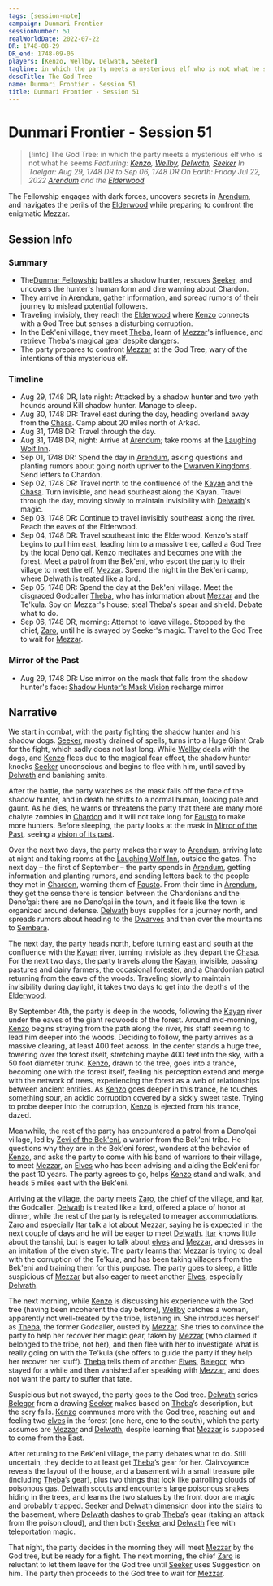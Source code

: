 ```yaml
---
tags: [session-note]
campaign: Dunmari Frontier
sessionNumber: 51
realWorldDate: 2022-07-22
DR: 1748-08-29
DR_end: 1748-09-06
players: [Kenzo, Wellby, Delwath, Seeker]
tagline: in which the party meets a mysterious elf who is not what he seems
descTitle: The God Tree
name: Dunmari Frontier - Session 51
title: Dunmari Frontier - Session 51
---
```

# Dunmari Frontier - Session 51

>[!info] The God Tree: in which the party meets a mysterious elf who is not what he seems
> *Featuring: [Kenzo](<../../../people/pcs/dunmar-fellowship/kenzo.md>), [Wellby](<../../../people/pcs/dunmar-fellowship/wellby.md>), [Delwath](<../../../people/pcs/dunmar-fellowship/delwath.md>), [Seeker](<../../../people/pcs/dunmar-fellowship/seeker.md>)*
> *In Taelgar: Aug 29, 1748 DR to Sep 06, 1748 DR*
> *On Earth: Friday Jul 22, 2022*
> *[Arendum](<../../../gazetteer/greater-chardon/chardonian-empire/chasa-river-valley/arendum.md>) and the [Elderwood](<../../../gazetteer/central-highlands/elderwood.md>)*

The Fellowship engages with dark forces, uncovers secrets in [Arendum](<../../../gazetteer/greater-chardon/chardonian-empire/chasa-river-valley/arendum.md>), and navigates the perils of the [Elderwood](<../../../gazetteer/central-highlands/elderwood.md>) while preparing to confront the enigmatic [Mezzar](<../../../people/other-nonhumans/mezzar.md>).


## Session Info
### Summary
- The[Dunmar Fellowship](<../../../people/pcs/dunmar-fellowship/dunmar-fellowship.md>) battles a shadow hunter, rescues [Seeker](<../../../people/pcs/dunmar-fellowship/seeker.md>), and uncovers the hunter's human form and dire warning about Chardon.
- They arrive in [Arendum](<../../../gazetteer/greater-chardon/chardonian-empire/chasa-river-valley/arendum.md>), gather information, and spread rumors of their journey to mislead potential followers.
- Traveling invisibly, they reach the [Elderwood](<../../../gazetteer/central-highlands/elderwood.md>) where [Kenzo](<../../../people/pcs/dunmar-fellowship/kenzo.md>) connects with a God Tree but senses a disturbing corruption.
- In the Bek'eni village, they meet [Theba](<../../../people/deno-qai/theba.md>), learn of [Mezzar](<../../../people/other-nonhumans/mezzar.md>)'s influence, and retrieve Theba's magical gear despite dangers.
- The party prepares to confront [Mezzar](<../../../people/other-nonhumans/mezzar.md>) at the God Tree, wary of the intentions of this mysterious elf.

### Timeline
- Aug 29, 1748 DR, late night: Attacked by a shadow hunter and two yeth hounds around Kill shadow hunter. Manage to sleep. 
- Aug 30, 1748 DR: Travel east during the day, heading overland away from the [Chasa](<../../../gazetteer/major-rivers/chasa-nahadi-watershed/chasa.md>). Camp about 20 miles north of Arkad.
- Aug 31, 1748 DR: Travel through the day.
- Aug 31, 1748 DR, night: Arrive at [Arendum](<../../../gazetteer/greater-chardon/chardonian-empire/chasa-river-valley/arendum.md>); take rooms at the [Laughing Wolf Inn](<../../../gazetteer/greater-chardon/chardonian-empire/chasa-river-valley/laughing-wolf-inn.md>).
- Sep 01, 1748 DR: Spend the day in [Arendum](<../../../gazetteer/greater-chardon/chardonian-empire/chasa-river-valley/arendum.md>), asking questions and planting rumors about going north upriver to the [Dwarven Kingdoms](<../../../gazetteer/central-highlands/dwarven-kingdoms/dwarven-kingdoms.md>). Send letters to Chardon.
- Sep 02, 1748 DR: Travel north to the confluence of the [Kayan](<../../../gazetteer/major-rivers/chasa-nahadi-watershed/kayan.md>) and the [Chasa](<../../../gazetteer/major-rivers/chasa-nahadi-watershed/chasa.md>). Turn invisible, and head southeast along the Kayan. Travel through the day, moving slowly to maintain invisibility with [Delwath](<../../../people/pcs/dunmar-fellowship/delwath.md>)'s magic. 
- Sep 03, 1748 DR: Continue to travel invisibly southeast along the river. Reach the eaves of the Elderwood.
- Sep 04, 1748 DR: Travel southeast into the Elderwood. Kenzo's staff begins to pull him east, leading him to a massive tree, called a God Tree by the local Deno'qai. Kenzo meditates and becomes one with the forest. Meet a patrol from the Bek'eni, who escort the party to their village to meet the elf, [Mezzar](<../../../people/other-nonhumans/mezzar.md>). Spend the night in the Bek'eni camp, where Delwath is treated like a lord.
- Sep 05, 1748 DR: Spend the day at the Bek'eni village. Meet the disgraced Godcaller [Theba](<../../../people/deno-qai/theba.md>), who has information about [Mezzar](<../../../people/other-nonhumans/mezzar.md>) and the Te'kula. Spy on Mezzar's house; steal Theba's spear and shield. Debate what to do.
- Sep 06, 1748 DR, morning: Attempt to leave village. Stopped by the chief, [Zaro](<../../../people/deno-qai/zaro.md>), until he is swayed by Seeker's magic. Travel to the God Tree to wait for [Mezzar](<../../../people/other-nonhumans/mezzar.md>). 

### Mirror of the Past
- Aug 29, 1748 DR: Use mirror on the mask that falls from the shadow hunter's face: [Shadow Hunter's Mask Vision](<../mirror-visions/shadow-hunter-s-mask-vision.md>) recharge mirror



## Narrative
We start in combat, with the party fighting the shadow hunter and his shadow dogs. [Seeker](<../../../people/pcs/dunmar-fellowship/seeker.md>), mostly drained of spells, turns into a Huge Giant Crab for the fight, which sadly does not last long. While [Wellby](<../../../people/pcs/dunmar-fellowship/wellby.md>) deals with the dogs, and [Kenzo](<../../../people/pcs/dunmar-fellowship/kenzo.md>) flees due to the magical fear effect, the shadow hunter knocks [Seeker](<../../../people/pcs/dunmar-fellowship/seeker.md>) unconscious and begins to flee with him, until saved by [Delwath](<../../../people/pcs/dunmar-fellowship/delwath.md>) and banishing smite. 

After the battle, the party watches as the mask falls off the face of the shadow hunter, and in death he shifts to a normal human, looking pale and gaunt. As he dies, he warns or threatens the party that there are many more chalyte zombies in [Chardon](<../../../gazetteer/greater-chardon/chardonian-empire/chardon/chardon.md>) and it will not take long for [Fausto](<../../../people/chardonians/fausto.md>) to make more hunters. Before sleeping, the party looks at the mask in [Mirror of the Past](<../treasure/mirror-of-the-past.md>), seeing a [vision of its past](<../mirror-visions/shadow-hunter-s-mask-vision.md>).

Over the next two days, the party makes their way to [Arendum](<../../../gazetteer/greater-chardon/chardonian-empire/chasa-river-valley/arendum.md>), arriving late at night and taking rooms at the [Laughing Wolf Inn](<../../../gazetteer/greater-chardon/chardonian-empire/chasa-river-valley/laughing-wolf-inn.md>), outside the gates. The next day – the first of September – the party spends in [Arendum](<../../../gazetteer/greater-chardon/chardonian-empire/chasa-river-valley/arendum.md>), getting information and planting rumors, and sending letters back to the people they met in [Chardon](<../../../gazetteer/greater-chardon/chardonian-empire/chardon/chardon.md>), warning them of [Fausto](<../../../people/chardonians/fausto.md>). From their time in [Arendum](<../../../gazetteer/greater-chardon/chardonian-empire/chasa-river-valley/arendum.md>), they get the sense there is tension between the Chardonians and the Deno’qai: there are no Deno’qai in the town, and it feels like the town is organized around defense. [Delwath](<../../../people/pcs/dunmar-fellowship/delwath.md>) buys supplies for a journey north, and spreads rumors about heading to the [Dwarves](<../../../species/dwarves.md>) and then over the mountains to [Sembara](<../../../gazetteer/greater-sembara/sembara/sembara.md>).

The next day, the party heads north, before turning east and south at the confluence with the [Kayan](<../../../gazetteer/major-rivers/chasa-nahadi-watershed/kayan.md>) river, turning invisible as they depart the [Chasa](<../../../gazetteer/major-rivers/chasa-nahadi-watershed/chasa.md>). For the next two days, the party travels along the [Kayan](<../../../gazetteer/major-rivers/chasa-nahadi-watershed/kayan.md>), invisible, passing pastures and dairy farmers, the occasional forester, and a Chardonian patrol returning from the eave of the woods. Traveling slowly to maintain invisibility during daylight, it takes two days to get into the depths of the [Elderwood](<../../../gazetteer/central-highlands/elderwood.md>). 

By September 4th, the party is deep in the woods, following the [Kayan](<../../../gazetteer/major-rivers/chasa-nahadi-watershed/kayan.md>) river under the eaves of the giant redwoods of the forest. Around mid-morning, [Kenzo](<../../../people/pcs/dunmar-fellowship/kenzo.md>) begins straying from the path along the river, his staff seeming to lead him deeper into the woods. Deciding to follow, the party arrives as a massive clearing, at least 400 feet across. In the center stands a huge tree, towering over the forest itself, stretching maybe 400 feet into the sky, with a 50 foot diameter trunk. [Kenzo](<../../../people/pcs/dunmar-fellowship/kenzo.md>), drawn to the tree, goes into a trance, becoming one with the forest itself, feeling his perception extend and merge with the network of trees, experiencing the forest as a web of relationships between ancient entities. As [Kenzo](<../../../people/pcs/dunmar-fellowship/kenzo.md>) goes deeper in this trance, he touches something sour, an acidic corruption covered by a sickly sweet taste. Trying to probe deeper into the corruption, [Kenzo](<../../../people/pcs/dunmar-fellowship/kenzo.md>) is ejected from his trance, dazed. 

Meanwhile, the rest of the party has encountered a patrol from a Deno’qai village, led by [Zevi of the Bek'eni](<../../../people/deno-qai/zevi-of-the-bek-eni.md>), a warrior from the Bek'eni tribe. He questions why they are in the Bek'eni forest, wonders at the behavior of [Kenzo](<../../../people/pcs/dunmar-fellowship/kenzo.md>), and asks the party to come with his band of warriors to their village, to meet [Mezzar](<../../../people/other-nonhumans/mezzar.md>), an [Elves](<../../../species/elves.md>) who has been advising and aiding the Bek'eni for the past 10 years. The party agrees to go, helps [Kenzo](<../../../people/pcs/dunmar-fellowship/kenzo.md>) stand and walk, and heads 5 miles east with the Bek'eni.

Arriving at the village, the party meets [Zaro](<../../../people/deno-qai/zaro.md>), the chief of the village, and [Itar](<../../../people/deno-qai/itar.md>), the Godcaller. [Delwath](<../../../people/pcs/dunmar-fellowship/delwath.md>) is treated like a lord, offered a place of honor at dinner, while the rest of the party is relegated to meager accommodations. [Zaro](<../../../people/deno-qai/zaro.md>) and especially [Itar](<../../../people/deno-qai/itar.md>) talk a lot about [Mezzar](<../../../people/other-nonhumans/mezzar.md>), saying he is expected in the next couple of days and he will be eager to meet [Delwath](<../../../people/pcs/dunmar-fellowship/delwath.md>). [Itar](<../../../people/deno-qai/itar.md>) knows little about the tanshi, but is eager to talk about [elves](<../../../species/elves.md>) and [Mezzar](<../../../people/other-nonhumans/mezzar.md>), and dresses in an imitation of the elven style. The party learns that [Mezzar](<../../../people/other-nonhumans/mezzar.md>) is trying to deal with the corruption of the Te'kula, and has been taking villagers from the Bek'eni and training them for this purpose. The party goes to sleep, a little suspicious of [Mezzar](<../../../people/other-nonhumans/mezzar.md>) but also eager to meet another [Elves](<../../../species/elves.md>), especially [Delwath](<../../../people/pcs/dunmar-fellowship/delwath.md>). 

The next morning, while [Kenzo](<../../../people/pcs/dunmar-fellowship/kenzo.md>) is discussing his experience with the God tree (having been incoherent the day before), [Wellby](<../../../people/pcs/dunmar-fellowship/wellby.md>) catches a woman, apparently not well-treated by the tribe, listening in. She introduces herself as [Theba](<../../../people/deno-qai/theba.md>), the former Godcaller, ousted by [Mezzar](<../../../people/other-nonhumans/mezzar.md>). She tries to convince the party to help her recover her magic gear, taken by [Mezzar](<../../../people/other-nonhumans/mezzar.md>) (who claimed it belonged to the tribe, not her), and then flee with her to investigate what is really going on with the Te'kula (she offers to guide the party if they help her recover her stuff). [Theba](<../../../people/deno-qai/theba.md>) tells them of another [Elves](<../../../species/elves.md>), [Belegor](<../../../people/elves/belegor.md>), who stayed for a while and then vanished after speaking with [Mezzar](<../../../people/other-nonhumans/mezzar.md>), and does not want the party to suffer that fate. 

Suspicious but not swayed, the party goes to the God tree. [Delwath](<../../../people/pcs/dunmar-fellowship/delwath.md>) scries [Belegor](<../../../people/elves/belegor.md>) from a drawing [Seeker](<../../../people/pcs/dunmar-fellowship/seeker.md>) makes based on [Theba](<../../../people/deno-qai/theba.md>)’s description, but the scry fails. [Kenzo](<../../../people/pcs/dunmar-fellowship/kenzo.md>) communes more with the God tree, reaching out and feeling two [elves](<../../../species/elves.md>) in the forest (one here, one to the south), which the party assumes are [Mezzar](<../../../people/other-nonhumans/mezzar.md>) and [Delwath](<../../../people/pcs/dunmar-fellowship/delwath.md>), despite learning that [Mezzar](<../../../people/other-nonhumans/mezzar.md>) is supposed to come from the East. 

After returning to the Bek'eni village, the party debates what to do. Still uncertain, they decide to at least get [Theba](<../../../people/deno-qai/theba.md>)’s gear for her. Clairvoyance reveals the layout of the house, and a basement with a small treasure pile (including [Theba](<../../../people/deno-qai/theba.md>)’s gear), plus two things that look like patrolling clouds of poisonous gas. [Delwath](<../../../people/pcs/dunmar-fellowship/delwath.md>) scouts and encounters large poisonous snakes hiding in the trees, and learns the two statues by the front door are magic and probably trapped. [Seeker](<../../../people/pcs/dunmar-fellowship/seeker.md>) and [Delwath](<../../../people/pcs/dunmar-fellowship/delwath.md>) dimension door into the stairs to the basement, where [Delwath](<../../../people/pcs/dunmar-fellowship/delwath.md>) dashes to grab [Theba](<../../../people/deno-qai/theba.md>)’s gear (taking an attack from the poison cloud), and then both [Seeker](<../../../people/pcs/dunmar-fellowship/seeker.md>) and [Delwath](<../../../people/pcs/dunmar-fellowship/delwath.md>) flee with teleportation magic. 

That night, the party decides in the morning they will meet [Mezzar](<../../../people/other-nonhumans/mezzar.md>) by the God tree, but be ready for a fight. The next morning, the chief [Zaro](<../../../people/deno-qai/zaro.md>) is reluctant to let them leave for the God tree until [Seeker](<../../../people/pcs/dunmar-fellowship/seeker.md>) uses Suggestion on him. The party then proceeds to the God tree to wait for [Mezzar](<../../../people/other-nonhumans/mezzar.md>). 
